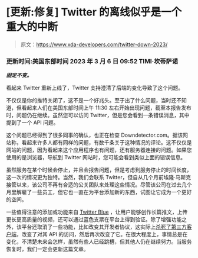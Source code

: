 # [更新:修复] Twitter 的离线似乎是一个重大的中断

> 原文：<https://www.xda-developers.com/twitter-down-2023/>

### 更新时间:美国东部时间 2023 年 3 月 6 日 09:52 TIMI·坎蒂萨诺

***固定不变。***

看起来 Twitter 重新上线了，Twitter 支持澄清了后端的变化导致了这个问题。

不仅仅是你的推特关闭了，这不是一个好兆头。至于出了什么问题，当时还不知道，但看起来人们在美国东部时间上午 11:30 左右开始出现问题，截至本报告发布时，问题仍在继续。虽然您可以访问 Twitter，但是您会看到一条错误消息，其中提到了一个 API 问题。

这个问题已经得到了很多同事的确认，也正在检查 Downdetector.com。据该网站称，看起来许多人都有同样的问题，有数千条关于这种情况的评论。这不仅仅是网站的问题，因为看起来这个应用程序也有问题，还有服务器连接的问题。如果您使用的是浏览器，导航到 Twitter 网站时，您可能会看到类似上面的错误信息。

虽然服务在某个时候会停止，并且会报告问题，但是考虑到服务停止的时间长度，这一次的情况更为独特。当然，我们会联系 Twitter，但自从几个月前埃隆·马斯克接管以来，该公司不再有合适的公关团队来处理这些情况。尽管该公司在过去几个月里解雇了一些员工，但它也一直在为平台添加新的东西，试图让它成为一个更好的空间。

一些值得注意的添加或功能来自 [Twitter Blue](https://www.xda-developers.com/twitter-blue/) ，让用户能够创作长篇推文，上传更长更高质量的视频，还可以通过蓝色支票在平台上得到验证。除了增强功能之外，该平台还取消了一些功能，比如改变其开发者协议，这实际上[杀死了第三方客户端](https://www.xda-developers.com/twitter-shuts-down-third-party-clients/)，改变了对其 API 的访问，然后再次改变了它。在很大程度上，事情总是在变化，不清楚未来会怎样，虽然有些人已经跳槽，但其他人仍在继续努力。当服务恢复时，我们一定会更新这篇文章。